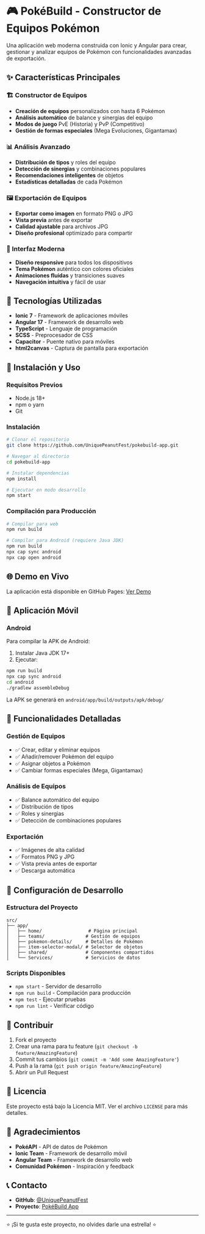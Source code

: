 # 🎮 PokéBuild - Constructor de Equipos Pokémon

Una aplicación web moderna construida con Ionic y Angular para crear, gestionar y analizar equipos de Pokémon con funcionalidades avanzadas de exportación.

## ✨ Características Principales

### 🏗️ Constructor de Equipos
- **Creación de equipos** personalizados con hasta 6 Pokémon
- **Análisis automático** de balance y sinergias del equipo
- **Modos de juego** PvE (Historia) y PvP (Competitivo)
- **Gestión de formas especiales** (Mega Evoluciones, Gigantamax)

### 📊 Análisis Avanzado
- **Distribución de tipos** y roles del equipo
- **Detección de sinergias** y combinaciones populares
- **Recomendaciones inteligentes** de objetos
- **Estadísticas detalladas** de cada Pokémon

### 🖼️ Exportación de Equipos
- **Exportar como imagen** en formato PNG o JPG
- **Vista previa** antes de exportar
- **Calidad ajustable** para archivos JPG
- **Diseño profesional** optimizado para compartir

### 🎨 Interfaz Moderna
- **Diseño responsive** para todos los dispositivos
- **Tema Pokémon** auténtico con colores oficiales
- **Animaciones fluidas** y transiciones suaves
- **Navegación intuitiva** y fácil de usar

## 🚀 Tecnologías Utilizadas

- **Ionic 7** - Framework de aplicaciones móviles
- **Angular 17** - Framework de desarrollo web
- **TypeScript** - Lenguaje de programación
- **SCSS** - Preprocesador de CSS
- **Capacitor** - Puente nativo para móviles
- **html2canvas** - Captura de pantalla para exportación

## 📱 Instalación y Uso

### Requisitos Previos
- Node.js 18+
- npm o yarn
- Git

### Instalación
```bash
# Clonar el repositorio
git clone https://github.com/UniquePeanutFest/pokebuild-app.git

# Navegar al directorio
cd pokebuild-app

# Instalar dependencias
npm install

# Ejecutar en modo desarrollo
npm start
```

### Compilación para Producción
```bash
# Compilar para web
npm run build

# Compilar para Android (requiere Java JDK)
npm run build
npx cap sync android
npx cap open android
```

## 🌐 Demo en Vivo

La aplicación está disponible en GitHub Pages: [Ver Demo](https://uniquepeanutfest.github.io/pokebuild-app/)

## 📱 Aplicación Móvil

### Android
Para compilar la APK de Android:

1. Instalar Java JDK 17+
2. Ejecutar:
```bash
npm run build
npx cap sync android
cd android
./gradlew assembleDebug
```

La APK se generará en `android/app/build/outputs/apk/debug/`

## 🎯 Funcionalidades Detalladas

### Gestión de Equipos
- ✅ Crear, editar y eliminar equipos
- ✅ Añadir/remover Pokémon del equipo
- ✅ Asignar objetos a Pokémon
- ✅ Cambiar formas especiales (Mega, Gigantamax)

### Análisis de Equipos
- ✅ Balance automático del equipo
- ✅ Distribución de tipos
- ✅ Roles y sinergias
- ✅ Detección de combinaciones populares

### Exportación
- ✅ Imágenes de alta calidad
- ✅ Formatos PNG y JPG
- ✅ Vista previa antes de exportar
- ✅ Descarga automática

## 🔧 Configuración de Desarrollo

### Estructura del Proyecto
```
src/
├── app/
│   ├── home/                 # Página principal
│   ├── teams/               # Gestión de equipos
│   ├── pokemon-details/     # Detalles de Pokémon
│   ├── item-selector-modal/ # Selector de objetos
│   ├── shared/              # Componentes compartidos
│   └── Services/            # Servicios de datos
```

### Scripts Disponibles
- `npm start` - Servidor de desarrollo
- `npm run build` - Compilación para producción
- `npm test` - Ejecutar pruebas
- `npm run lint` - Verificar código

## 🤝 Contribuir

1. Fork el proyecto
2. Crear una rama para tu feature (`git checkout -b feature/AmazingFeature`)
3. Commit tus cambios (`git commit -m 'Add some AmazingFeature'`)
4. Push a la rama (`git push origin feature/AmazingFeature`)
5. Abrir un Pull Request

## 📄 Licencia

Este proyecto está bajo la Licencia MIT. Ver el archivo `LICENSE` para más detalles.

## 🙏 Agradecimientos

- **PokéAPI** - API de datos de Pokémon
- **Ionic Team** - Framework de desarrollo móvil
- **Angular Team** - Framework de desarrollo web
- **Comunidad Pokémon** - Inspiración y feedback

## 📞 Contacto

- **GitHub**: [@UniquePeanutFest](https://github.com/UniquePeanutFest)
- **Proyecto**: [PokéBuild App](https://github.com/UniquePeanutFest/pokebuild-app)

---

⭐ ¡Si te gusta este proyecto, no olvides darle una estrella! ⭐
